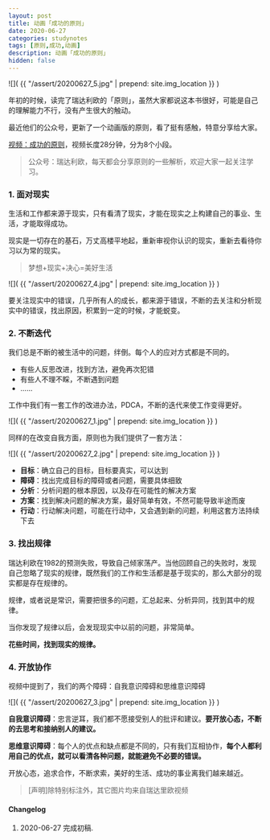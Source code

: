 ```yaml
---
layout: post
title: 动画「成功的原则」
date: 2020-06-27
categories: studynotes
tags: [原则,成功,动画]
description: 动画「成功的原则」
hidden: false
---
```


![](  {{ "/assert/20200627_5.jpg" | prepend: site.img_location }}  )

年初的时候，读完了瑞达利欧的「原则」，虽然大家都说这本书很好，可能是自己的理解能力不行，没有产生很大的触动。

最近他们的公众号，更新了一个动画版的原则，看了挺有感触，特意分享给大家。

[视频：成功的原则](https://mp.weixin.qq.com/s/YhygZOypwwnYXHn0L4zUXg	"视频：成功的原则")，视频长度28分钟，分为8个小段。

> 公众号：瑞达利欧，每天都会分享原则的一些解析，欢迎大家一起关注学习。

### 1. 面对现实

生活和工作都来源于现实，只有看清了现实，才能在现实之上构建自己的事业、生活，才能取得成功。

现实是一切存在的基石，万丈高楼平地起，重新审视你认识的现实，重新去看待你习以为常的现实。

> 梦想+现实+决心=美好生活

![](  {{ "/assert/20200627_4.jpg" | prepend: site.img_location }}  )

要关注现实中的错误，几乎所有人的成长，都来源于错误，不断的去关注和分析现实中的错误，找出原因，积累到一定的时候，才能蜕变。

### 2. 不断迭代

我们总是不断的被生活中的问题，绊倒。每个人的应对方式都是不同的。

* 有些人反思改进，找到方法，避免再次犯错
* 有些人不理不睬，不断遇到问题
* ......

工作中我们有一套工作的改进办法，PDCA，不断的迭代来使工作变得更好。

![](  {{ "/assert/20200627_1.jpg" | prepend: site.img_location }}  )

同样的在改变自我方面，原则也为我们提供了一套方法：

![](  {{ "/assert/20200627_2.jpg" | prepend: site.img_location }}  )

* **目标**：确立自己的目标，目标要真实，可以达到
* **障碍**：找出完成目标的障碍或者问题，需要具体细致
* **分析**：分析问题的根本原因，以及存在可能性的解决方案
* **方案**：找到解决问题的解决方案，最好简单有效，不然可能导致半途而废
* **行动**：行动解决问题，可能在行动中，又会遇到新的问题，利用这套方法持续下去

### 3. 找出规律

瑞达利欧在1982的预测失败，导致自己倾家荡产。当他回顾自己的失败时，发现自己忽略了现实的规律，既然我们的工作和生活都是基于现实的，那么大部分的现实都是存在规律的。

规律，或者说是常识，需要把很多的问题，汇总起来、分析异同，找到其中的规律。

当你发现了规律以后，会发现现实中以前的问题，非常简单。

**花些时间，找到现实的规律。**

### 4. 开放协作 

视频中提到了，我们的两个障碍：自我意识障碍和思维意识障碍

![](  {{ "/assert/20200627_3.jpg" | prepend: site.img_location }}  )

**自我意识障碍**：忠言逆耳，我们都不愿接受别人的批评和建议。**要开放心态，不断的去思考和接纳别人的建议。**

**思维意识障碍**：每个人的优点和缺点都是不同的，只有我们互相协作，**每个人都利用自己的优点，就可以看清各种问题，就能避免不必要的错误。**

开放心态，追求合作，不断求索，美好的生活、成功的事业离我们越来越近。




> [声明]除特别标注外，其它图片均来自瑞达里欧视频

#### Changelog
1. 2020-06-27  完成初稿.
